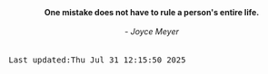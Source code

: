
<div align="center"><b><span>One mistake does not have to rule a person's entire life.</span></b><br><br><i> - Joyce Meyer</i></div>
<br><br><kbd>Last updated:Thu Jul 31 12:15:50 2025</kbd>